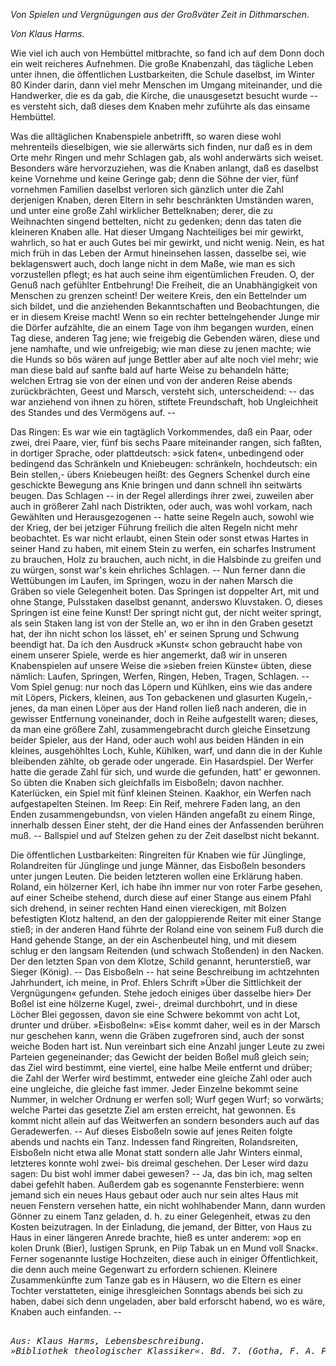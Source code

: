 <h><em>Von Spielen und Vergnügungen aus der Großväter Zeit
in Dithmarschen.</em></h>

<h><em>Von Klaus Harms.</em></h>

Wie viel ich auch von Hembüttel mitbrachte, so fand ich auf dem
Donn doch ein weit reicheres Aufnehmen. Die große Knabenzahl,
das tägliche Leben unter ihnen, die öffentlichen Lustbarkeiten,
die Schule daselbst, im Winter 80 Kinder darin, dann viel mehr
Menschen im Umgang miteinander, und die Handwerker, die es
da gab, die Kirche, die unausgesetzt besucht wurde -- es versteht sich,
daß dieses dem Knaben mehr zuführte als das einsame Hembüttel.

Was die alltäglichen Knabenspiele anbetrifft, so waren diese
wohl mehrenteils dieselbigen, wie sie allerwärts sich finden, nur
daß es in dem Orte mehr Ringen und mehr Schlagen gab, als wohl
anderwärts sich weiset. Besonders wäre hervorzuziehen, was die
Knaben anlangt, daß es daselbst keine Vornehme und keine Geringe
gab; denn die Söhne der vier, fünf vornehmen Familien daselbst
verloren sich gänzlich unter die Zahl derjenigen Knaben, deren
Eltern in sehr beschränkten Umständen waren, und unter eine große
Zahl wirklicher Bettelknaben; derer, die zu Weihnachten singend
bettelten, nicht zu gedenken; denn das taten die kleineren Knaben
alle. Hat dieser Umgang Nachteiliges bei mir gewirkt, wahrlich,
so hat er auch Gutes bei mir gewirkt, und nicht wenig. Nein, es
hat mich früh in das Leben der Armut hineinsehen lassen, dasselbe
sei, wie beklagenswert auch, doch lange nicht in dem Maße, wie
man es sich vorzustellen pflegt; es hat auch seine ihm eigentümlichen
Freuden. O, der Genuß nach gefühlter Entbehrung! Die Freiheit,
die an Unabhängigkeit von Menschen zu grenzen scheint! Der
weitere Kreis, den ein Bettelnder um sich bildet, und die anziehenden
Bekanntschaften und Beobachtungen, die er in diesem Kreise
macht! Wenn so ein rechter bettelngehender Junge mir die Dörfer
aufzählte, die an einem Tage von ihm begangen wurden, einen
Tag diese, anderen Tag jene; wie freigebig die Gebenden wären,
diese und jene namhafte, und wie unfreigebig; wie man diese zu
jenen machte; wie die Hunds so bös wären auf junge Bettler aber
auf alte noch viel mehr; wie man diese bald auf sanfte bald auf
harte Weise zu behandeln hätte; welchen Ertrag sie von der einen
und von der anderen Reise abends zurückbrächten, Geest und Marsch,
versteht sich, unterscheidend: -- das war anziehend von ihnen zu 
hören, stiftete Freundschaft, hob Ungleichheit des Standes und des
Vermögens auf. --

Das Ringen: Es war wie ein tagtäglich Vorkommendes, daß
ein Paar, oder zwei, drei Paare, vier, fünf bis sechs Paare miteinander
rangen, sich faßten, in dortiger Sprache, oder plattdeutsch:
»sick faten«, unbedingend oder bedingend das Schränkeln und Kniebeugen:
schränkeln, hochdeutsch: ein Bein stellen,- übers Kniebeugen
heißt: des Gegners Schenkel durch eine geschickte Bewegung ans
Knie bringen und dann schnell ihn seitwärts beugen. Das Schlagen
-- in der Regel allerdings ihrer zwei, zuweilen aber auch in größerer
Zahl nach Distrikten, oder auch, was wohl vorkam, nach Gewählten
und Herausgezogenen -- hatte seine Regeln auch, sowohl wie der
Krieg, der bei jetziger Führung freilich die alten Regeln nicht
mehr beobachtet. Es war nicht erlaubt, einen Stein oder sonst
etwas Hartes in seiner Hand zu haben, mit einem Stein zu werfen,
ein scharfes Instrument zu brauchen, Holz zu brauchen, auch nicht, in
die Halsbinde zu greifen und zu würgen, sonst war's kein ehrliches
Schlagen. -- Nun ferner dann die Wettübungen im Laufen, im
Springen, wozu in der nahen Marsch die Gräben so viele Gelegenheit
boten. Das Springen ist doppelter Art, mit und ohne Stange, Pulsstaken
daselbst genannt, anderswo Kluvstaken. O, dieses Springen ist
eine feine Kunst! Der springt nicht gut, der nicht weiter springt,
als sein Staken lang ist von der Stelle an, wo er ihn in den
Graben gesetzt hat, der ihn nicht schon los lässet, eh' er seinen Sprung
und Schwung beendigt hat. Da ich den Ausdruck »Kunst« schon
gebraucht habe von einem unserer Spiele, werde es hier angemerkt,
daß wir in unseren Knabenspielen auf unsere Weise die »sieben
freien Künste« übten, diese nämlich: Laufen, Springen, Werfen,
Ringen, Heben, Tragen, Schlagen. -- Vom Spiel genug: nur noch
das Löpern und Kühlken, eins wie das andere mit Löpers, Pickers,
kleinen, aus Ton gebackenen und glasurten Kugeln,- jenes, da man
einen Löper aus der Hand rollen ließ nach anderen, die in gewisser
Entfernung voneinander, doch in Reihe aufgestellt waren; dieses,
da man eine größere Zahl, zusammengebracht durch gleiche Einsetzung
beider Spieler, aus der Hand, oder auch wohl aus beiden
Händen in ein kleines, ausgehöhltes Loch, Kuhle, Kühlken, warf,
und dann die in der Kuhle bleibenden zählte, ob gerade oder ungerade.
Ein Hasardspiel. Der Werfer hatte die gerade Zahl für
sich, und wurde die gefunden, hatt' er gewonnen. So übten die 
Knaben sich gleichfalls im Eisboßeln; davon nachher. Katerlücken,
ein Spiel mit fünf kleinen Steinen. Kaakhor, ein Werfen nach
aufgestapelten Steinen. Im Reep: Ein Reif, mehrere Faden lang,
an den Enden zusammengebundsn, von vielen Händen angefaßt zu
einem Ringe, innerhalb dessen Einer steht, der die Hand eines
der Anfassenden berühren muß. -- Ballspiel und auf Stelzen gehen
zu der Zeit daselbst nicht bekannt.

Die öffentlichen Lustbarkeiten: Ringreiten für Knaben wie für
Jünglinge, Rolandreiten für Jünglinge und junge Männer, das
Eisboßeln besonders unter jungen Leuten. Die beiden letzteren
wollen eine Erklärung haben. Roland, ein hölzerner Kerl, ich habe
ihn immer nur von roter Farbe gesehen, auf einer Scheibe stehend,
durch diese auf einer Stange aus einem Pfahl sich drehend, in seiner
rechten Hand einen viereckigen, mit Bolzen befestigten Klotz haltend,
an den der galoppierende Reiter mit einer Stange stieß; in der
anderen Hand führte der Roland eine von seinem Fuß durch die
Hand gehende Stange, an der ein Aschenbeutel hing, und mit
diesem schlug er den langsam Reitenden (und schwach Stoßenden)
in den Nacken. Der den letzten Span von dem Klotze, Schild genannt,
herunterstieß, war Sieger (König). -- Das Eisboßeln --
hat seine Beschreibung im achtzehnten Jahrhundert, ich meine, in Prof.
Ehlers Schrift »Über die Sittlichkeit der Vergnügungen« gefunden.
Stehe jedoch einiges über dasselbe hier» Der Boßel ist eine hölzerne
Kugel, zwei-, dreimal durchbohrt, und in diese Löcher Blei gegossen,
davon sie eine Schwere bekommt von acht Lot, drunter und drüber.
»Eisboßeln«: »Eis« kommt daher, weil es in der Marsch nur geschehen
kann, wenn die Gräben zugefroren sind, auch der sonst
weiche Boden hart ist. Nun vereinbart sich eine Anzahl junger
Leute zu zwei Parteien gegeneinander; das Gewicht der beiden
Boßel muß gleich sein; das Ziel wird bestimmt, eine viertel, eine
halbe Meile entfernt und drüber; die Zahl der Werfer wird bestimmt,
entweder eine gleiche Zahl oder auch eine ungleiche, die
gleiche fast immer. Jeder Einzelne bekommt seine Nummer, in
welcher Ordnung er werfen soll; Wurf gegen Wurf; so vorwärts;
welche Partei das gesetzte Ziel am ersten erreicht, hat gewonnen.
Es kommt nicht allein auf das Weitwerfen an sondern besonders
auch auf das Geradewerfen. -- Auf dieses Eisboßeln sowie auf
jenes Reiten folgte abends und nachts ein Tanz. Indessen fand
Ringreiten, Rolandsreiten, Eisboßeln nicht etwa alle Monat statt 
sondern alle Jahr Winters einmal, letzteres konnte wohl zwei- bis
dreimal geschehen. Der Leser wird dazu sagen: Du bist wohl immer
dabei gewesen? -- Ja, das bin ich, mag selten dabei gefehlt haben.
Außerdem gab es sogenannte Fensterbiere: wenn jemand sich ein
neues Haus gebaut oder auch nur sein altes Haus mit neuen Fenstern
versehen hatte, ein nicht wohlhabender Mann, dann wurden Gönner
zu einem Tanz geladen, d.&nbsp;h. zu einer Gelegenheit, etwas zu den
Kosten beizutragen. In der Einladung, die jemand, der Bitter,
von Haus zu Haus in einer längeren Anrede brachte, hieß es unter
anderem: »op en kolen Drunk (Bier), lustigen Sprunk, en Piip
Tabak un en Mund voll Snack«. Ferner sogenannte lustige Hochzeiten,
diese auch in einiger Öffentlichkeit, die denn auch meine
Gegenwart zu erfordern schienen. Kleinere Zusammenkünfte zum
Tanze gab es in Häusern, wo die Eltern es einer Tochter verstatteten,
einige ihresgleichen Sonntags abends bei sich zu haben, dabei sich
denn ungeladen, aber bald erforscht habend, wo es wäre, Knaben
auch einfanden. --

<pre><em>
Aus: Klaus Harms, Lebensbeschreibung.
»Bibliothek theologischer Klassiker«. Bd. 7. (Gotha, F. A. Perthes.)
</em></pre>

